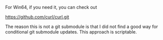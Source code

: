 For Win64, if you need it, you can check out

https://github.com/curl/curl.git

The reason this is not a git submodule is that I did
not find a good way for conditional git submodule
updates. This approach is scriptable.